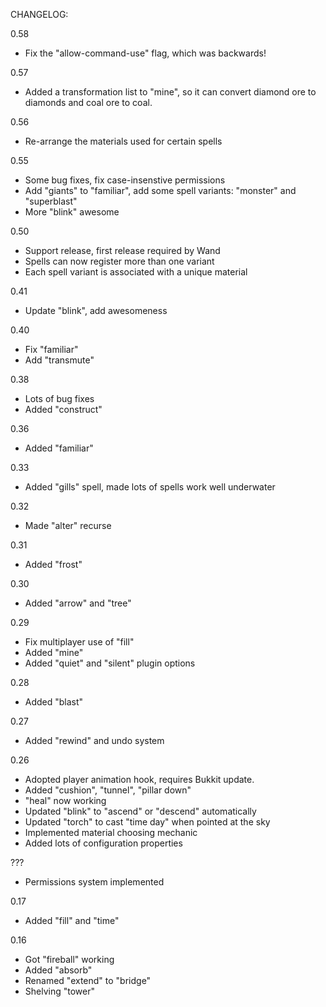 CHANGELOG:

0.58
 - Fix the "allow-command-use" flag, which was backwards!

0.57
- Added a transformation list to "mine", so it can convert diamond ore to diamonds and coal ore to coal.

0.56
- Re-arrange the materials used for certain spells

0.55
- Some bug fixes, fix case-insenstive permissions
- Add "giants" to "familiar", add some spell variants: "monster" and "superblast"
- More "blink" awesome

0.50
- Support release, first release required by Wand
- Spells can now register more than one variant
- Each spell variant is associated with a unique material

0.41
 - Update "blink", add awesomeness

0.40
 - Fix "familiar"
 - Add "transmute"

0.38
 - Lots of bug fixes
 - Added "construct"

0.36
 - Added "familiar"

0.33
 - Added "gills" spell, made lots of spells work well underwater

0.32
 - Made "alter" recurse

0.31
- Added "frost"

0.30
- Added "arrow" and "tree"

0.29

- Fix multiplayer use of "fill" 
- Added "mine"
- Added "quiet" and "silent" plugin options

0.28
 - Added "blast"

0.27
 - Added "rewind" and undo system

0.26
- Adopted player animation hook, requires Bukkit update.
- Added "cushion", "tunnel", "pillar down"
- "heal" now working
- Updated "blink" to "ascend" or "descend" automatically
- Updated "torch" to cast "time day" when pointed at the sky
- Implemented material choosing mechanic
- Added lots of configuration properties

???
- Permissions system implemented

0.17
 - Added "fill" and "time"

0.16
 - Got "fireball" working
 - Added "absorb"
 - Renamed "extend" to "bridge"
 - Shelving "tower"
